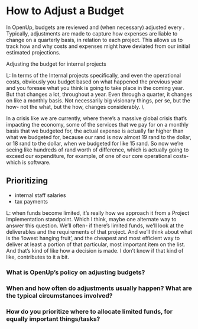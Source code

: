 # How to Adjust a Budget

In OpenUp, budgets are reviewed and (when necessary) adjusted every . Typically, adjustments are made to capture how expenses are liable to change on a quarterly basis, in relation to each project. This allows us to track how and why costs and expenses might have deviated from our initial estimated projections.

Adjusting the budget for internal projects

L: In terms of the Internal projects specifically, and even the operational costs, obviously you budget based on what happened the previous year and you foresee what you think is going to take place in the coming year. But that changes a lot, throughout a year. Even through a quarter, it changes on like a monthly basis. Not necessarily big visionary things, per se, but the how- not the what, but the how, changes considerably. \


In a crisis like we are currently, where there’s a massive global crisis that’s impacting the economy, some of the services that we pay for on a monthly basis that we budgeted for, the actual expense is actually far higher than what we budgeted for, because our rand is now almost 19 rand to the dollar, or 18 rand to the dollar, when we budgeted for like 15 rand. So now we’re seeing like hundreds of rand worth of difference, which is actually going to exceed our expenditure, for example, of one of our core operational costs- which is software.

## Prioritizing&#x20;

* internal staff salaries
* tax payments



&#x20;L: when funds become limited, it’s really how we approach it from a Project Implementation standpoint. Which I think, maybe one alternate way to answer this question. We’ll often- if there’s limited funds, we’ll look at the deliverables and the requirements of that project. And we’ll think about what is the ‘lowest hanging fruit’, and the cheapest and most efficient way to deliver at least a portion of that particular, most important item on the list. And that’s kind of like how a decision is made. I don’t know if that kind of like, contributes to it a bit.



### **What is OpenUp’s policy on adjusting budgets?**



### **When and how often do adjustments usually happen? What are the typical circumstances involved?**

### **How do you prioritize where to allocate limited funds, for equally important things/tasks?**
